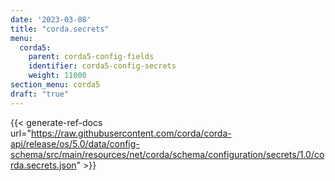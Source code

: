 ```yaml
---
date: '2023-03-08'
title: "corda.secrets"
menu:
  corda5:
    parent: corda5-config-fields
    identifier: corda5-config-secrets
    weight: 11000
section_menu: corda5
draft: "true"
---
```


{{< generate-ref-docs url="https://raw.githubusercontent.com/corda/corda-api/release/os/5.0/data/config-schema/src/main/resources/net/corda/schema/configuration/secrets/1.0/corda.secrets.json" >}}